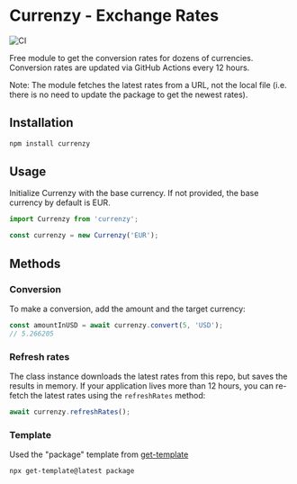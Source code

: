 # Currenzy - Exchange Rates
![CI](https://github.com/currenzy/currenzy/actions/workflows/ci.yml/badge.svg)

Free module to get the conversion rates for dozens of currencies. Conversion rates are updated via GitHub Actions every 12 hours.

Note: The module fetches the latest rates from a URL, not the local file (i.e. there is no need to update the package to get the newest rates).

## Installation
```sh
npm install currenzy
```

## Usage
Initialize Currenzy with the base currency. If not provided, the base currency by default is EUR.

```js
import Currenzy from 'currenzy';

const currenzy = new Currenzy('EUR');
```

## Methods
### Conversion
To make a conversion, add the amount and the target currency:

```js
const amountInUSD = await currenzy.convert(5, 'USD');
// 5.266205
```

### Refresh rates
The class instance downloads the latest rates from this repo, but saves the results in memory.
If your application lives more than 12 hours, you can re-fetch the latest rates using the `refreshRates` method:

```js
await currenzy.refreshRates();
```

### Template
Used the "package" template from [get-template](https://github.com/get-template/package-template)

```sh
npx get-template@latest package
````
